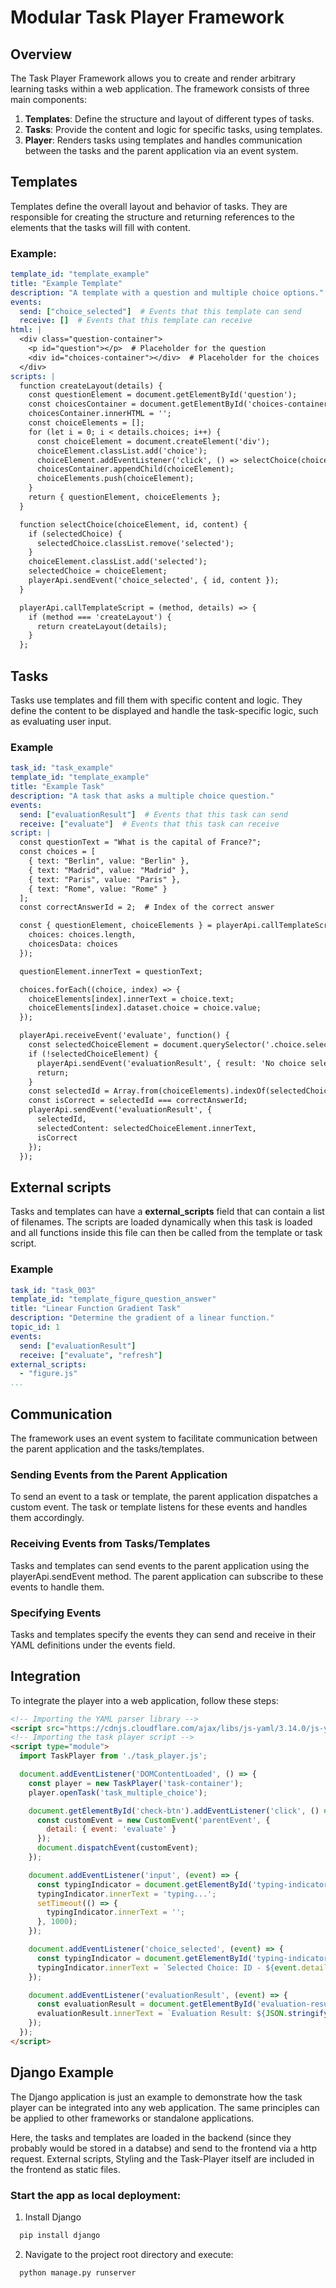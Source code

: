 # Modular Task Player Framework

## Overview

The Task Player Framework allows you to create and render arbitrary learning tasks within a web application. The framework consists of three main components:

1. **Templates**: Define the structure and layout of different types of tasks.
2. **Tasks**: Provide the content and logic for specific tasks, using templates.
3. **Player**: Renders tasks using templates and handles communication between the tasks and the parent application via an event system.

## Templates

Templates define the overall layout and behavior of tasks. They are responsible for creating the structure and returning references to the elements that the tasks will fill with content.

### Example:
```yaml
template_id: "template_example"
title: "Example Template"
description: "A template with a question and multiple choice options."
events:
  send: ["choice_selected"]  # Events that this template can send
  receive: []  # Events that this template can receive
html: |
  <div class="question-container">
    <p id="question"></p>  # Placeholder for the question
    <div id="choices-container"></div>  # Placeholder for the choices
  </div>
scripts: |
  function createLayout(details) {
    const questionElement = document.getElementById('question');
    const choicesContainer = document.getElementById('choices-container');
    choicesContainer.innerHTML = '';
    const choiceElements = [];
    for (let i = 0; i < details.choices; i++) {
      const choiceElement = document.createElement('div');
      choiceElement.classList.add('choice');
      choiceElement.addEventListener('click', () => selectChoice(choiceElement, i, details.choicesData[i]));
      choicesContainer.appendChild(choiceElement);
      choiceElements.push(choiceElement);
    }
    return { questionElement, choiceElements };
  }

  function selectChoice(choiceElement, id, content) {
    if (selectedChoice) {
      selectedChoice.classList.remove('selected');
    }
    choiceElement.classList.add('selected');
    selectedChoice = choiceElement;
    playerApi.sendEvent('choice_selected', { id, content });
  }

  playerApi.callTemplateScript = (method, details) => {
    if (method === 'createLayout') {
      return createLayout(details);
    }
  };
  ```

## Tasks
Tasks use templates and fill them with specific content and logic. They define the content to be displayed and handle the task-specific logic, such as evaluating user input.

### Example
```yaml
task_id: "task_example"
template_id: "template_example"
title: "Example Task"
description: "A task that asks a multiple choice question."
events:
  send: ["evaluationResult"]  # Events that this task can send
  receive: ["evaluate"]  # Events that this task can receive
script: |
  const questionText = "What is the capital of France?";
  const choices = [
    { text: "Berlin", value: "Berlin" },
    { text: "Madrid", value: "Madrid" },
    { text: "Paris", value: "Paris" },
    { text: "Rome", value: "Rome" }
  ];
  const correctAnswerId = 2;  # Index of the correct answer

  const { questionElement, choiceElements } = playerApi.callTemplateScript('createLayout', {
    choices: choices.length,
    choicesData: choices
  });

  questionElement.innerText = questionText;

  choices.forEach((choice, index) => {
    choiceElements[index].innerText = choice.text;
    choiceElements[index].dataset.choice = choice.value;
  });

  playerApi.receiveEvent('evaluate', function() {
    const selectedChoiceElement = document.querySelector('.choice.selected');
    if (!selectedChoiceElement) {
      playerApi.sendEvent('evaluationResult', { result: 'No choice selected' });
      return;
    }
    const selectedId = Array.from(choiceElements).indexOf(selectedChoiceElement);
    const isCorrect = selectedId === correctAnswerId;
    playerApi.sendEvent('evaluationResult', {
      selectedId,
      selectedContent: selectedChoiceElement.innerText,
      isCorrect
    });
  });
```

## External scripts
Tasks and templates can have a **external_scripts** field that can contain a list of filenames. The scripts are loaded dynamically when this task is loaded and all functions inside this file can then be called from the template or task script. 

### Example
```yaml
task_id: "task_003"
template_id: "template_figure_question_answer"
title: "Linear Function Gradient Task"
description: "Determine the gradient of a linear function."
topic_id: 1
events:
  send: ["evaluationResult"]
  receive: ["evaluate", "refresh"]
external_scripts:
  - "figure.js"
...
```



## Communication
The framework uses an event system to facilitate communication between the parent application and the tasks/templates.

### Sending Events from the Parent Application
To send an event to a task or template, the parent application dispatches a custom event. The task or template listens for these events and handles them accordingly.

### Receiving Events from Tasks/Templates
Tasks and templates can send events to the parent application using the playerApi.sendEvent method. The parent application can subscribe to these events to handle them.

### Specifying Events
Tasks and templates specify the events they can send and receive in their YAML definitions under the events field.

## Integration
To integrate the player into a web application, follow these steps:
```html
<!-- Importing the YAML parser library -->
<script src="https://cdnjs.cloudflare.com/ajax/libs/js-yaml/3.14.0/js-yaml.min.js"></script>
<!-- Importing the task player script -->
<script type="module">
  import TaskPlayer from './task_player.js';

  document.addEventListener('DOMContentLoaded', () => {
    const player = new TaskPlayer('task-container');
    player.openTask('task_multiple_choice');

    document.getElementById('check-btn').addEventListener('click', () => {
      const customEvent = new CustomEvent('parentEvent', {
        detail: { event: 'evaluate' }
      });
      document.dispatchEvent(customEvent);
    });

    document.addEventListener('input', (event) => {
      const typingIndicator = document.getElementById('typing-indicator');
      typingIndicator.innerText = 'typing...';
      setTimeout(() => {
        typingIndicator.innerText = '';
      }, 1000);
    });

    document.addEventListener('choice_selected', (event) => {
      const typingIndicator = document.getElementById('typing-indicator');
      typingIndicator.innerText = `Selected Choice: ID - ${event.detail.id}, Content - ${event.detail.content}`;
    });

    document.addEventListener('evaluationResult', (event) => {
      const evaluationResult = document.getElementById('evaluation-result');
      evaluationResult.innerText = `Evaluation Result: ${JSON.stringify(event.detail)}`;
    });
  });
</script>
```

## Django Example
The Django application is just an example to demonstrate how the task player can be integrated into any web application. The same principles can be applied to other frameworks or standalone applications.

Here, the tasks and templates are loaded in the backend (since they probably would be stored in a databse) and send to the frontend via a http request. External scripts, Styling and the Task-Player itself are included in the frontend as static files. 

### Start the app as local deployment:
1. Install Django
```bash
  pip install django
```
2. Navigate to the project root directory and execute:
```bash
  python manage.py runserver
```
